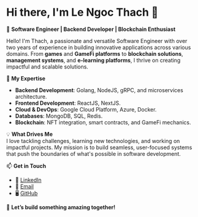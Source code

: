 # Hi there, I'm Le Ngoc Thach 👋  

🎯 **Software Engineer | Backend Developer | Blockchain Enthusiast**  

Hello! I'm Thach, a passionate and versatile Software Engineer with over two years of experience in building innovative applications across various domains. From **games** and **GameFi platforms** to **blockchain solutions**, **management systems**, and **e-learning platforms**, I thrive on creating impactful and scalable solutions.  

🔧 **My Expertise**  
- **Backend Development**: Golang, NodeJS, gRPC, and microservices architecture.  
- **Frontend Development**: ReactJS, NextJS.  
- **Cloud & DevOps**: Google Cloud Platform, Azure, Docker.  
- **Databases**: MongoDB, SQL, Redis.  
- **Blockchain**: NFT integration, smart contracts, and GameFi mechanics. 

💡 **What Drives Me**  
I love tackling challenges, learning new technologies, and working on impactful projects. My mission is to build seamless, user-focused systems that push the boundaries of what's possible in software development.  

📫 **Get in Touch**  
- 💼 [LinkedIn](https://linkedin.com/in/hiamthach)  
- 📧 [Email](mailto:dreon1008@gmail.com)  
- 🖥️ [GitHub](https://github.com/hiamthach108)  

🌟 **Let’s build something amazing together!**

